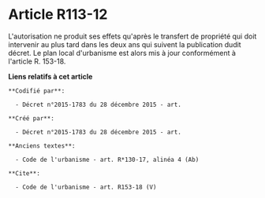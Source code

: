 # Article R113-12

L'autorisation ne produit ses effets qu'après le transfert de propriété qui doit intervenir au plus tard dans les deux ans
qui suivent la publication dudit décret. Le plan local d'urbanisme est alors mis à jour conformément à l'article R. 153-18.

**Liens relatifs à cet article**

	**Codifié par**:

	  - Décret n°2015-1783 du 28 décembre 2015 - art.

	**Créé par**:

	  - Décret n°2015-1783 du 28 décembre 2015 - art.

	**Anciens textes**:

	  - Code de l'urbanisme - art. R*130-17, alinéa 4 (Ab)

	**Cite**:

	  - Code de l'urbanisme - art. R153-18 (V)
